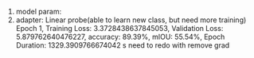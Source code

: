 1. model param: 
2. adapter: Linear probe(able to learn new class, but need more training)
Epoch 1, Training Loss: 3.3728438637845053, Validation Loss: 5.879762640476227, accuracy: 89.39%, mIOU: 55.54%, Epoch Duration: 1329.3909766674042 s
need to redo with remove grad
